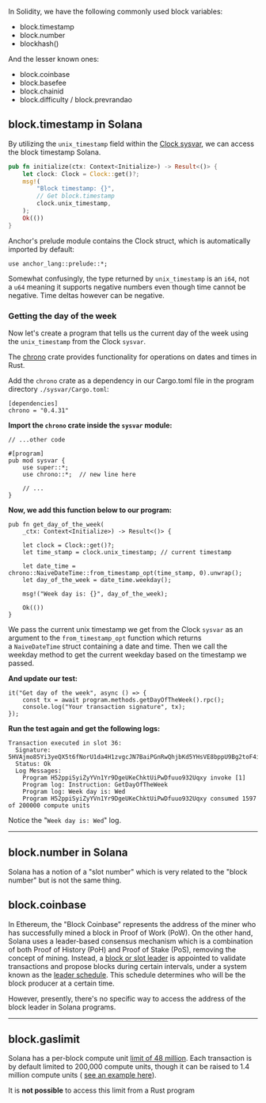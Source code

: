 In Solidity, we have the following commonly used block variables:

-   block.timestamp
-   block.number
-   blockhash()

And the lesser known ones:

-   block.coinbase
-   block.basefee
-   block.chainid
-   block.difficulty / block.prevrandao

block.timestamp in Solana
-------------------------

By utilizing the `unix_timestamp` field within the [Clock sysvar](https://docs.solanalabs.com/runtime/sysvars), we can access the block timestamp Solana.

```rust
pub fn initialize(ctx: Context<Initialize>) -> Result<()> {
    let clock: Clock = Clock::get()?;
    msg!(
        "Block timestamp: {}",
        // Get block.timestamp
        clock.unix_timestamp,
    );
    Ok(())
}

```

Anchor's prelude module contains the Clock struct, which is automatically imported by default:

```
use anchor_lang::prelude::*;
```

Somewhat confusingly, the type returned by `unix_timestamp` is an `i64`, not a `u64` meaning it supports negative numbers even though time cannot be negative. Time deltas however can be negative.



### Getting the day of the week

Now let's create a program that tells us the current day of the week using the `unix_timestamp` from the Clock `sysvar`.

The [chrono](https://docs.rs/chrono/latest/chrono/) crate provides functionality for operations on dates and times in Rust.

Add the `chrono` crate as a dependency in our Cargo.toml file in the program directory `./sysvar/Cargo.toml`:

```
[dependencies]
chrono = "0.4.31"
```

**Import the `chrono` crate inside the `sysvar` module:**

```
// ...other code

#[program]
pub mod sysvar {
    use super::*;
    use chrono::*;  // new line here

    // ...
}

```

**Now, we add this function below to our program:**

```
pub fn get_day_of_the_week(
    _ctx: Context<Initialize>) -> Result<()> {

    let clock = Clock::get()?;
    let time_stamp = clock.unix_timestamp; // current timestamp

    let date_time = chrono::NaiveDateTime::from_timestamp_opt(time_stamp, 0).unwrap();
    let day_of_the_week = date_time.weekday();

    msg!("Week day is: {}", day_of_the_week);

    Ok(())
}

```

We pass the current unix timestamp we get from the Clock `sysvar` as an argument to the `from_timestamp_opt` function which returns a `NaiveDateTime` struct containing a date and time. Then we call the weekday method to get the current weekday based on the timestamp we passed.

**And update our test:**

```
it("Get day of the week", async () => {
    const tx = await program.methods.getDayOfTheWeek().rpc();
    console.log("Your transaction signature", tx);
});

```

**Run the test again and get the following logs:**

```
Transaction executed in slot 36:
  Signature: 5HVAjmo85Yi3yeQX5t6fNorU1da4H1zvgcJN7BaiPGnRwQhjbKd5YHsVE8bppU9Bg2toF4iVBvhbwkAtMo4NJm7V
  Status: Ok
  Log Messages:
    Program H52ppiSyiZyYVn1Yr9DgeUKeChktUiPwDfuuo932Uqxy invoke [1]
    Program log: Instruction: GetDayOfTheWeek
    Program log: Week day is: Wed
    Program H52ppiSyiZyYVn1Yr9DgeUKeChktUiPwDfuuo932Uqxy consumed 1597 of 200000 compute units

```

Notice the "`Week day is: Wed`" log.

-------

block.number in Solana
----------------------

Solana has a notion of a "slot number" which is very related to the "block number" but is not the same thing.

block.coinbase
--------------

In Ethereum, the "Block Coinbase" represents the address of the miner who has successfully mined a block in Proof of Work (PoW). On the other hand, Solana uses a leader-based consensus mechanism which is a combination of both Proof of History (PoH) and Proof of Stake (PoS), removing the concept of mining. Instead, a [block or slot leader](https://docs.solana.com/cluster/leader-rotation) is appointed to validate transactions and propose blocks during certain intervals, under a system known as the [leader schedule](https://docs.solana.com/cluster/leader-rotation#leader-schedule-rotation). This schedule determines who will be the block producer at a certain time.

However, presently, there's no specific way to access the address of the block leader in Solana programs.

----

block.gaslimit
--------------

Solana has a per-block compute unit [limit of 48 million](https://github.com/solana-labs/solana/issues/29492). Each transaction is by default limited to 200,000 compute units, though it can be raised to 1.4 million compute units ( [see an example here](https://solanacookbook.com/references/basic-transactions.html#how-to-change-compute-budget-fee-priority-for-a-transaction)).

It is **not possible** to access this limit from a Rust program